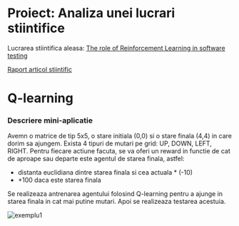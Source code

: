 # Proiect: Analiza unei lucrari stiintifice

Lucrarea stiintifica aleasa:
[The role of Reinforcement Learning in software testing](https://www.sciencedirect.com/science/article/pii/S0950584923001805?via%3Dihub)

[Raport articol stiintific](https://docs.google.com/document/d/1q4jXPAGfIrMbYedmCHlNhVHoduHIfxo2PNLlyycfJ0E/edit)


# Q-learning
### Descriere mini-aplicatie
Avemn o matrice de tip 5x5, o stare initiala (0,0) si o stare finala (4,4) in care dorim sa ajungem.
Exista 4 tipuri de mutari pe grid: UP, DOWN, LEFT, RIGHT.
Pentru fiecare actiune facuta, se va oferi un reward in functie de cat de aproape sau departe este agentul de starea finala, astfel:
- distanta euclidiana dintre starea finala si cea actuala * (-10)
- +100 daca este starea finala

Se realizeaza antrenarea agentului folosind Q-learning pentru a ajunge in starea finala in cat mai putine mutari.
Apoi se realizeaza testarea acestuia.

![exemplu1](https://github.com/dulumanandrada/TSS_Project/assets/94484148/c06e05a5-e18c-4dbf-a21e-e8eba2a6a696)
